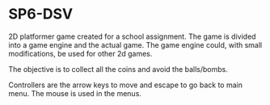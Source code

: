 # SP6-DSV
2D platformer game created for a school assignment. The game is divided into a game engine and the actual game. The game engine could, with small modifications, be used for other 2d games.

The objective is to collect all the coins and avoid the balls/bombs.

Controllers are the arrow keys to move and escape to go back to main menu. The mouse is used in the menus.
